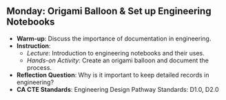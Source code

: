 ## Monday: Origami Balloon & Set up Engineering Notebooks

- **Warm-up**: Discuss the importance of documentation in engineering.
- **Instruction**:
  - *Lecture*: Introduction to engineering notebooks and their uses.
  - *Hands-on Activity*: Create an origami balloon and document the process.
- **Reflection Question**: Why is it important to keep detailed records in engineering?
- **CA CTE Standards**: Engineering Design Pathway Standards: D1.0, D2.0